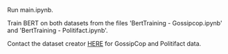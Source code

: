 Run main.ipynb.

Train BERT on both datasets from the files 'BertTraining - Gossipcop.ipynb' and 'BertTraining - Politifact.ipynb'.

Contact the dataset creator [HERE](http://www.cs.iit.edu/~kshu/) for GossipCop and Politifact data.
